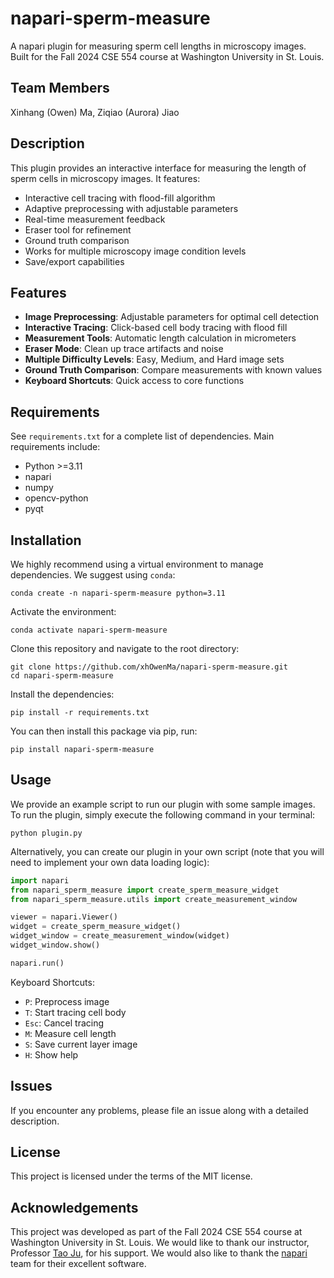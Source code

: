 # napari-sperm-measure

A napari plugin for measuring sperm cell lengths in microscopy images. Built for the Fall 2024 CSE 554 course at Washington University in St. Louis.

## Team Members
Xinhang (Owen) Ma, 
Ziqiao (Aurora) Jiao

## Description

This plugin provides an interactive interface for measuring the length of sperm cells in microscopy images. It features:

- Interactive cell tracing with flood-fill algorithm
- Adaptive preprocessing with adjustable parameters
- Real-time measurement feedback
- Eraser tool for refinement
- Ground truth comparison
- Works for multiple microscopy image condition levels
- Save/export capabilities

## Features

- **Image Preprocessing**: Adjustable parameters for optimal cell detection
- **Interactive Tracing**: Click-based cell body tracing with flood fill
- **Measurement Tools**: Automatic length calculation in micrometers
- **Eraser Mode**: Clean up trace artifacts and noise
- **Multiple Difficulty Levels**: Easy, Medium, and Hard image sets
- **Ground Truth Comparison**: Compare measurements with known values
- **Keyboard Shortcuts**: Quick access to core functions

## Requirements

See `requirements.txt` for a complete list of dependencies. Main requirements include:

- Python >=3.11
- napari
- numpy
- opencv-python
- pyqt
  
## Installation

We highly recommend using a virtual environment to manage dependencies. We suggest using `conda`:
```terminal
conda create -n napari-sperm-measure python=3.11
```
Activate the environment:
```terminal
conda activate napari-sperm-measure
```
Clone this repository and navigate to the root directory:
```terminal
git clone https://github.com/xhOwenMa/napari-sperm-measure.git
cd napari-sperm-measure
```
Install the dependencies:
```terminal
pip install -r requirements.txt
```
You can then install this package via pip, run:
```terminal
pip install napari-sperm-measure
```

## Usage

We provide an example script to run our plugin with some sample images. To run the plugin, simply execute the following command in your terminal:
```terminal
python plugin.py
```
Alternatively, you can create our plugin in your own script (note that you will need to implement your own data loading logic):
```python
import napari
from napari_sperm_measure import create_sperm_measure_widget
from napari_sperm_measure.utils import create_measurement_window

viewer = napari.Viewer()
widget = create_sperm_measure_widget()
widget_window = create_measurement_window(widget)
widget_window.show()

napari.run()
```

Keyboard Shortcuts:
- `P`: Preprocess image
- `T`: Start tracing cell body
- `Esc`: Cancel tracing
- `M`: Measure cell length
- `S`: Save current layer image
- `H`: Show help

## Issues

If you encounter any problems, please file an issue along with a detailed description.

## License

This project is licensed under the terms of the MIT license.

## Acknowledgements

This project was developed as part of the Fall 2024 CSE 554 course at Washington University in St. Louis. We would like to thank our instructor, Professor [Tao Ju](https://www.cs.wustl.edu/~taoju/), for his support. We would also like to thank the [napari](https://napari.org/) team for their excellent software.